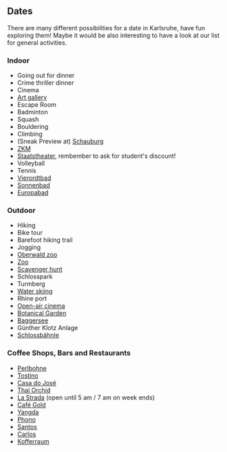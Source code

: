 ## Dates
There are many different possibilities for a date in Karlsruhe, have fun exploring them! Maybe it would be also interesting to have a look at our list for general activities.

### Indoor
* Going out for dinner
* Crime thriller dinner
* Cinema
* [Art gallery](https://www.kunsthalle-karlsruhe.de/)
* Escape Room
* Badminton
* Squash
* Bouldering
* Climbing
* (Sneak Preview at) [Schauburg](http://www.schauburg.de/)
* [ZKM](https://zkm.de/de)
* [Staatstheater](https://www.staatstheater.karlsruhe.de/), rembember to ask for student's discount!
* Volleyball
* Tennis
* [Vierordtbad](https://www.ka-vierordtbad.de/vierordtbad-start.html)
* [Sonnenbad](https://www.ka-baeder.de/freibaeder/sonnenbad.html)
* [Europabad](https://www.ka-europabad.de/home.html)
  
### Outdoor
* Hiking
* Bike tour
* Barefoot hiking trail
* Jogging
* [Oberwald zoo](https://www.karlsruhe.de/b3/freizeit/zoo/tiere_erleben/tiererlebniswelten/oberwald.de)
* [Zoo](https://www.karlsruhe.de/b3/freizeit/zoo.de)
* [Scavenger hunt](https://www.kulturinkarlsruhe.de/ScavengerHunt)
* Schlosspark
* Turmberg
* [Water skiing](https://www.wasserski-stleon.de/)
* Rhine port
* [Open-air cinema](http://www.schauburg.de/OpenAir/)
* [Botanical Garden](https://www.botanischer-garten-karlsruhe.de/start/)
* [Baggersee](https://www.karlsruhe-erleben.de/freizeit/baggerseen)
* Günther Klotz Anlage
* [Schlossbähnle](https://www.karlsruhe-erleben.de/media/attraktionen/Schlossgartenbahn)
  
### Coffee Shops, Bars and Restaurants
* [Perlbohne](https://perlbohne.de/)
* [Tostino](https://tostino.de/)
* [Casa do José](https://www.casadojose.de/tasca-do-jos%C3%A9/)
* [Thai Orchid](http://www.thaiorchid-karlsruhe.de/)
* [La Strada](https://lastrada-pastapasta.de/) (open until 5 am / 7 am on week ends)
* [Café Gold](https://www.gold-ka.de/)
* [Yangda](https://ka.stadtwiki.net/Yangda)
* [Phono](http://www.phono.bar/)
* [Santos](https://www.cocktail-karlsruhe.de/)
* [Carlos](http://www.carloscocktailbar.de/)
* [Kofferraum](http://derkofferraum.de/)
